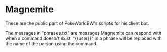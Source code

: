 Magnemite
=========

These are the public part of PokeWorldBW's scripts for his client bot.

The messages in "phrases.txt" are messages Magnemite can respond with when a command doesn't exist.
"{{user}}" in a phrase will be replaced with the name of the person using the command.